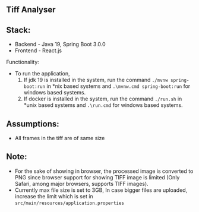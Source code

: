 Tiff Analyser
--

Stack:
-
- Backend - Java 19, Spring Boot 3.0.0
- Frontend - React.js

Functionality:
- To run the application,
    1. If jdk 19 is installed in the system, run the command `./mvnw spring-boot:run` in *nix based systems and `.\mvnw.cmd spring-boot:run` for windows based systems.
    2. If docker is installed in the system, run the command `./run.sh` in *unix based systems and `.\run.cmd` for windows based systems.

Assumptions:
-
- All frames in the tiff are of same size

Note:
- 
- For the sake of showing in browser, the processed image is converted to PNG since browser support for showing TIFF image is limited (Only Safari, among major browsers, supports TIFF images).
- Currently max file size is set to 3GB, In case bigger files are uploaded, increase the limit which is set in `src/main/resources/application.properties` 





